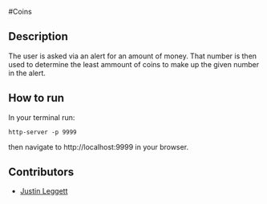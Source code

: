 #Coins



## Description
The user is asked via an alert for an amount of money. That number is then used to determine the least ammount of coins to make up the given number in the alert.

## How to run
In your terminal run:
```
http-server -p 9999
```
then navigate to http://localhost:9999 in your browser.

## Contributors
- [Justin Leggett](https://github.com/justinal64)
